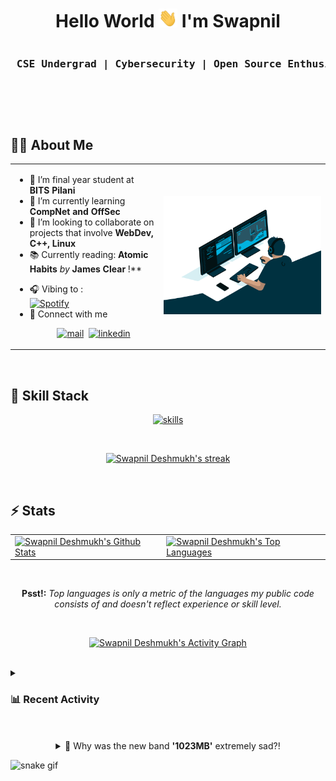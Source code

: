 <p>
  <h1 align="center"> Hello World <img src="assets/wave.gif" width="30" height="30"> I'm Swapnil</h1>
  <pre width="10px"><h3 align="center"> CSE Undergrad | Cybersecurity | Open Source Enthusiast </h3></pre>
  <br/>
</p>
</br>

## 🙋‍♂️ About Me

<table>
  <tr>
  <td>
  <p>

- 🔭 I’m final year student at **BITS Pilani**
- 🌱 I’m currently learning **CompNet and OffSec**
- 👯 I’m looking to collaborate on projects that involve **WebDev, C++, Linux**
  <!-- - 👨‍💻 All of my projects are available at **[My Portfolio](_placeholder_)** -->
  <!-- - 📫 How to reach me **__placeholder__** -->
- 📚 Currently reading: **Atomic Habits** _by_ **James Clear** !\*\*
<!-- - ⚡ Fun fact: **I love reading novels and Dan Brown's : Inferno is a goto pick !** -->
- 🎧 Vibing to :
  </br><a href = "https://open.spotify.com/user/dswapnil104" target='_blank' rel='noopener' rel='noreferrer'><img          alt="Spotify" src="https://spotify-now-playing-dswapnil104.vercel.app/api/spotify?background_color=191414&border_color=1DB954"/></a></br>
- 🔗 Connect with me</br>
  <p align="center">
  &nbsp;<a href = "mailto:dswapnil104@gmail.com" target='_blank' rel='noopener' rel='noreferrer'><img alt="mail" src="https://img.shields.io/badge/Gmail-c71610?style=for-the-badge&logo=gmail&logoColor=white"/></a>
  &nbsp;<a href = "https://www.linkedin.com/in/dswapnil/" target='_blank' rel='noopener' rel='noreferrer'><img alt="linkedin" src="https://img.shields.io/badge/LinkedIn-0077B5?style=for-the-badge&logo=linkedin&logoColor=white"/></a></p>

</p>    
  </td>
  <td>
  <a href="/assets/code.gif"><img width="auto" height="auto" src="assets/code.gif"/></a>
  </td>
  </table>
</br>

## 🚀 Skill Stack

<p align="center">
 <a href="https://skillicons.dev" target="_blank" rel="noreferrer"> <img src="https://skillicons.dev/icons?i=arduino,bash,c,cpp,java,python,cmake,html,css,js,markdown,androidstudio,linux,matlab,mysql,postgres,vscode,neovim,github,gitlab,powershell,stackoverflow&theme=dark&perline=11" alt="skills"/> </a> 
</p>

<br/>
<p align="center">
  <a href="https://github.com/DenverCoder1/github-readme-streak-stats.git">
      <img alt="Swapnil Deshmukh's streak" src="https://github-readme-streak-stats.herokuapp.com?user=dswapnil104&theme=neon-dark&hide_border=true&date_format=M%20j%5B%2C%20Y%5D"/>
  </a>
</p>
</br>

## ⚡ Stats

<table align="center">
  <tr>
  <td>
    <a href="https://github.com/anuraghazra/github-readme-stats.git"><img height="180em" alt="Swapnil Deshmukh's Github Stats" src="https://github-readme-stats.vercel.app/api?username=dswapnil104&show_icons=true&count_private=true&theme=react&hide_border=true&bg_color=0D1117"/></a>
  </td>
  <td>
    <a href="https://github.com/anuraghazra/github-readme-stats.git"><img height="180em" alt="Swapnil Deshmukh's Top Languages" src="https://github-readme-stats.vercel.app/api/top-langs/?username=dswapnil104&langs_count=8&count_private=true&layout=compact&theme=react&hide_border=true&bg_color=0D1117"/></a>
  </td>
  </tr>
</table>
<br/>

<p align="center"><strong>Psst!:</strong> <em>Top languages is only a metric of the languages my public code consists of and doesn't reflect experience or skill level.</em>
</p>
<br/>
<p align="center">
  <a href="https://github.com/Ashutosh00710/github-readme-activity-graph.git"><img alt="Swapnil Deshmukh's Activity Graph" src="https://github-readme-activity-graph.cyclic.app/graph?username=dswapnil104&bg_color=0D1117&color=5BCDEC&line=FF0400&point=3DDC84&hide_border=true" />
  </a>
</p>

</br>
</hr>

<!--<details>
<summary><a href="#"><img src="https://img.shields.io/badge/GitHub_Actions-343434?style=flat-square&logo=github-actions&logoColor=white" alt="Recent Activity"></a></summary> -->

<details><summary> <h3> 📊 Recent Activity </h3> </summary><blockquote>

<!--START_SECTION:activity-->

1. ❗️ Opened issue [#1](https://github.com/GrenicMars/dotfiles/issues/1) in [GrenicMars/dotfiles](https://github.com/GrenicMars/dotfiles)
<!--END_SECTION:activity-->

</details>
</br>
</br>

<details align = "center">
<summary>🦝 Why was the new band <b>'1023MB'</b> extremely sad?!</summary>
Coz' since their formation,<br/> they haven't had a <b>gig</b> yet !! <br/> 🤭
</details>

![snake gif](https://github.com/iamverysimp1e/iamverysimp1e/blob/output/github-contribution-grid-snake.svg)
